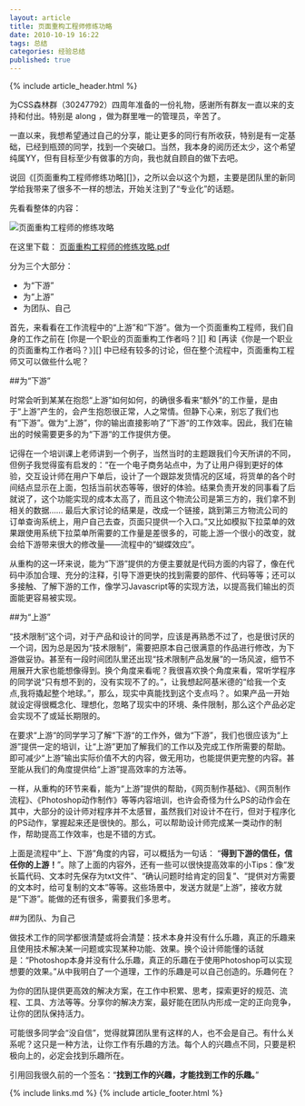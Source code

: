 ```yaml
---
layout: article
title: 页面重构工程师修练功略
date: 2010-10-19 16:22
tags: 总结
categories: 经验总结
published: true
---
```


{% include article_header.html %}

为CSS森林群（30247792）四周年准备的一份礼物，感谢所有群友一直以来的支持和付出。特别是 along ，做为群里唯一的管理员，辛苦了。

一直以来，我想希望通过自己的分享，能让更多的同行有所收获，特别是有一定基础，已经到瓶颈的同学，找到一个突破口。当然，我本身的阅历还太少，这个希望纯属YY，但有目标至少有做事的方向，我也就自顾自的做下去吧。

说回《[页面重构工程师修练功略][]》，之所以会以这个为题，主要是团队里的新同学给我带来了很多不一样的想法，开始关注到了“专业化”的话题。

先看看整体的内容：

![页面重构工程师的修练攻略](http://i4.minus.com/ibo5uRJSi2mCUt.png)

在这里下载： [页面重构工程师的修练攻略.pdf](http://www.cssforest.org/blog/index.php?s=file_download&id=24)

分为三个大部分：

- 为“下游”
- 为“上游”
- 为团队、自己

首先，来看看在工作流程中的“上游”和“下游”。做为一个页面重构工程师，我们自身的工作之前在 [你是一个职业的页面重构工作者吗？][] 和 [再读《你是一个职业的页面重构工作者吗？》][] 中已经有较多的讨论，但在整个流程中，页面重构工程师又可以做些什么呢？

##为“下游”

时常会听到某某在抱怨“上游”如何如何，的确很多看来“额外”的工作量，是由于“上游”产生的，会产生抱怨很正常，人之常情。但静下心来，别忘了我们也有“下游”。做为“上游”，你的输出直接影响了“下游“的工作效率。因此，我们在输出的时候需要更多的为“下游“的工作提供方便。

记得在一个培训课上老师讲到一个例子，当然当时的主题跟我们今天所讲的不同，但例子我觉得蛮有启发的：“在一个电子商务站点中，为了让用户得到更好的体验，交互设计师在用户下单后，设计了一个跟踪发货情况的区域，将货单的各个时间结点显示在上面，包括当前状态等等，很好的体验。结果负责开发的同事看了后就说了，这个功能实现的成本太高了，而且这个物流公司是第三方的，我们拿不到相关的数据…… 最后大家讨论的结果是，改成一个链接，跳到第三方物流公司的订单查询系统上，用户自己去查，页面只提供一个入口。”又比如模拟下拉菜单的效果跟使用系统下拉菜单所需要的工作量是差很多的，可能上游一个很小的改变，就会给下游带来很大的修改量——流程中的“蝴蝶效应”。

从重构的这一环来说，能为“下游”提供的方便主要就是代码方面的内容了，像在代码中添加合理、充分的注释，引导下游更快的找到需要的部件、代码等等；还可以多接触、了解下游的工作，像学习Javascript等的实现方法，以提高我们输出的页面能更容易被实现。

##为“上游”

“技术限制”这个词，对于产品和设计的同学，应该是再熟悉不过了，也是很讨厌的一个词，因为总是因为“技术限制”，需要把原本自己很满意的作品进行修改，为下游做妥协。甚至有一段时间团队里还出现“技术限制产品发展”的一场风波，细节不用展开大家也能想像得到。换个角度来看呢？我很喜欢换个角度来看，常听学程序的同学说“只有想不到的，没有实现不了的。”，让我想起阿基米德的“给我一个支点,我将撬起整个地球。”，那么，现实中真能找到这个支点吗？。如果产品一开始就设定得很概念化、理想化，忽略了现实中的环境、条件限制，那么这个产品必定会实现不了或延长期限的。

在要求“上游“的同学学习了解“下游“的工作外，做为“下游”，我们也很应该为“上游”提供一定的培训，让“上游”更加了解我们的工作以及完成工作所需要的帮助。即可减少“上游”输出实际价值不大的内容，做无用功，也能提供更完整的内容。甚至能从我们的角度提供给“上游”提高效率的方法等。

一样，从重构的环节来看，能为“上游”提供的帮助，《网页制作基础》、《网页制作流程》、《Photoshop动作制作》等等内容培训，也许会奇怪为什么PS的动作会在其中，大部分的设计师对程序并不太感冒，虽然我们对设计不在行，但对于程序化的PS动作，掌握起来还是很快的。那么，可以帮助设计师完成某一类动作的制作，帮助提高工作效率，也是不错的方式。

上面是流程中“上、下游”角度的内容，可以概括为一句话： “**得到下游的信任，信任你的上游！**”。除了上面的内容外，还有一些可以很快提高效率的小Tips：像“发长篇代码、文本时先保存为txt文件”、“确认问题时给肯定的回复”、“提供对方需要的文本时，给可复制的文本”等等。这些场景中，发送方就是“上游”，接收方就是“下游”。能做的还有很多，需要我们多思考。

##为团队、为自己

做技术工作的同学都很清楚或将会清楚：技术本身并没有什么乐趣，真正的乐趣来且使用技术解决某一问题或实现某种功能、效果。换个设计师能懂的话就是：“Photoshop本身并没有什么乐趣，真正的乐趣在于使用Photoshop可以实现想要的效果。”从中我明白了一个道理，工作的乐趣是可以自己创造的。乐趣何在？

为你的团队提供更高效的解决方案，在工作中积累、思考，探索更好的规范、流程、工具、方法等等。分享你的解决方案，最好能在团队内形成一定的正向竞争，让你的团队保持活力。

可能很多同学会“没自信”，觉得就算团队里有这样的人，也不会是自己。有什么关系呢？这只是一种方法，让你工作有乐趣的方法。每个人的兴趣点不同，只要是积极向上的，必定会找到乐趣所在。

引用回我很久前的一个签名：“**找到工作的兴趣，才能找到工作的乐趣。**”

{% include links.md %}
{% include article_footer.html %}
